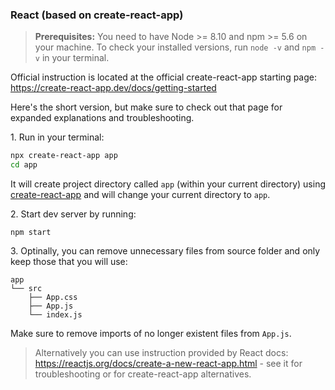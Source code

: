 ### React (based on create-react-app)

> **Prerequisites:** You need to have Node >= 8.10 and npm >= 5.6 on your machine. To check your installed versions, run `node -v` and `npm -v` in your terminal.

Official instruction is located at the official create-react-app starting page: https://create-react-app.dev/docs/getting-started

Here's the short version, but make sure to check out that page for expanded explanations and troubleshooting.

1\. Run in your terminal:
```sh
npx create-react-app app
cd app
```

It will create project directory called `app` (within your current directory) using [create-react-app](https://create-react-app.dev/docs/getting-started) and will change your current directory to `app`.

2\. Start dev server by running:

```
npm start
```

3\. Optinally, you can remove unnecessary files from source folder and only keep those that you will use:

```
app
└── src
    ├── App.css
    ├── App.js
    └── index.js
```

Make sure to remove imports of no longer existent files from `App.js`.

> Alternatively you can use instruction provided by React docs: https://reactjs.org/docs/create-a-new-react-app.html - see it for troubleshooting or for create-react-app alternatives.